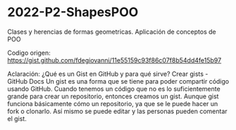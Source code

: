 # 2022-P2-ShapesPOO
Clases y herencias de formas geometricas.
Aplicación de conceptos de POO

Codigo origen:
https://gist.github.com/fdegiovanni/11e55159c93f86c07f8b54dd4fe15b97

Aclaración: ¿Qué es un Gist en GitHub y para qué sirve?
Crear gists - GitHub Docs
Un gist es una forma que se tiene para poder compartir código usando GitHub.
Cuando tenemos un código que no es lo suficientemente grande para crear un repositorio, entonces creamos un gist. Aunque gist funciona básicamente cómo un repositorio, ya que se le puede hacer un fork o clonarlo. Así mismo se puede editar y las personas pueden comentar el gist.
